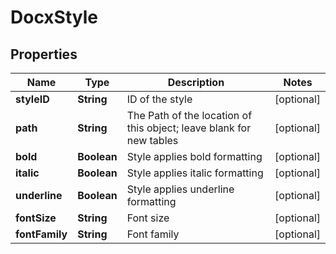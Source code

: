 
# DocxStyle

## Properties
Name | Type | Description | Notes
------------ | ------------- | ------------- | -------------
**styleID** | **String** | ID of the style |  [optional]
**path** | **String** | The Path of the location of this object; leave blank for new tables |  [optional]
**bold** | **Boolean** | Style applies bold formatting |  [optional]
**italic** | **Boolean** | Style applies italic formatting |  [optional]
**underline** | **Boolean** | Style applies underline formatting |  [optional]
**fontSize** | **String** | Font size |  [optional]
**fontFamily** | **String** | Font family |  [optional]



